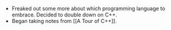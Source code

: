 - Freaked out some more about which programming language to embrace. Decided to double down on C++.
- Began taking notes from [[A Tour of C++]].